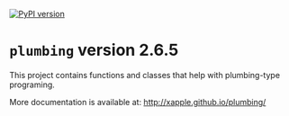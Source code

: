 [![PyPI version](https://badge.fury.io/py/plumbing.svg)](https://badge.fury.io/py/plumbing)

# `plumbing` version 2.6.5

This project contains functions and classes that help with plumbing-type programing.

More documentation is available at:
<http://xapple.github.io/plumbing/>